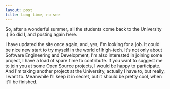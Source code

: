 ```yaml
---
layout: post
title: Long time, no see
---
```


So, after a wonderful summer, all the students come back to the University :) So did I, and posting again here.

I have updated the site once again, and, yes, I'm looking for a job. It could be nice new start to try myself in the world of high-tech. It's not only about Software Engineering and Development, I'm also interested in joining some project, I have a load of spare time to contribute. If you want to suggest me to join you at some Open Source projects, I would be happy to participate. And I'm taking another project at the University, actually I have to, but really, I want to. Meanwhile I'll keep it in secret, but it should be pretty cool, when it'll be finished.
